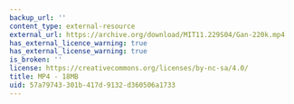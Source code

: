 ```yaml
---
backup_url: ''
content_type: external-resource
external_url: https://archive.org/download/MIT11.229S04/Gan-220k.mp4
has_external_licence_warning: true
has_external_license_warning: true
is_broken: ''
license: https://creativecommons.org/licenses/by-nc-sa/4.0/
title: MP4 - 18MB
uid: 57a79743-301b-417d-9132-d360506a1733
---
```

